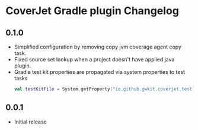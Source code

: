 # CoverJet Gradle plugin Changelog

## 0.1.0

- Simplified configuration by removing copy jvm coverage agent copy task.
- Fixed source set lookup when a project doesn't have applied java plugin. 
- Gradle test kit properties are propagated via system properties to test tasks
  ```kts
  val testKitFile = System.getProperty("io.github.gwkit.coverjet.test-kit.enabled")
  ```

## 0.0.1
- Initial release
